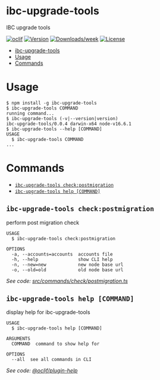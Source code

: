 # ibc-upgrade-tools

IBC upgrade tools

[![oclif](https://img.shields.io/badge/cli-oclif-brightgreen.svg)](https://oclif.io)
[![Version](https://img.shields.io/npm/v/ibc-upgrade-tools.svg)](https://npmjs.org/package/ibc-upgrade-tools)
[![Downloads/week](https://img.shields.io/npm/dw/ibc-upgrade-tools.svg)](https://npmjs.org/package/ibc-upgrade-tools)
[![License](https://img.shields.io/npm/l/ibc-upgrade-tools.svg)](https://github.com/abdelhamidbakhta/ibc-upgrade-tools/blob/master/package.json)

<!-- toc -->
* [ibc-upgrade-tools](#ibc-upgrade-tools)
* [Usage](#usage)
* [Commands](#commands)
<!-- tocstop -->

# Usage

<!-- usage -->
```sh-session
$ npm install -g ibc-upgrade-tools
$ ibc-upgrade-tools COMMAND
running command...
$ ibc-upgrade-tools (-v|--version|version)
ibc-upgrade-tools/0.0.4 darwin-x64 node-v16.6.1
$ ibc-upgrade-tools --help [COMMAND]
USAGE
  $ ibc-upgrade-tools COMMAND
...
```
<!-- usagestop -->

# Commands

<!-- commands -->
* [`ibc-upgrade-tools check:postmigration`](#ibc-upgrade-tools-checkpostmigration)
* [`ibc-upgrade-tools help [COMMAND]`](#ibc-upgrade-tools-help-command)

## `ibc-upgrade-tools check:postmigration`

perform post migration check

```
USAGE
  $ ibc-upgrade-tools check:postmigration

OPTIONS
  -a, --accounts=accounts  accounts file
  -h, --help               show CLI help
  -n, --new=new            new node base url
  -o, --old=old            old node base url
```

_See code: [src/commands/check/postmigration.ts](https://github.com/abdelhamidbakhta/ibc-upgrade-tools/blob/v0.0.4/src/commands/check/postmigration.ts)_

## `ibc-upgrade-tools help [COMMAND]`

display help for ibc-upgrade-tools

```
USAGE
  $ ibc-upgrade-tools help [COMMAND]

ARGUMENTS
  COMMAND  command to show help for

OPTIONS
  --all  see all commands in CLI
```

_See code: [@oclif/plugin-help](https://github.com/oclif/plugin-help/blob/v3.2.3/src/commands/help.ts)_
<!-- commandsstop -->

